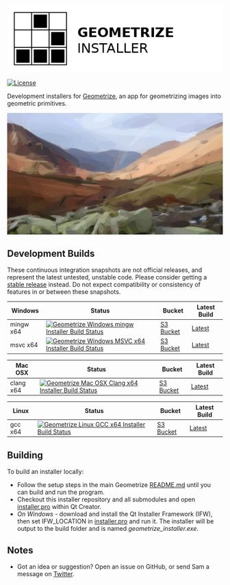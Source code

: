 [![Geometrize Installer Logo](https://github.com/Tw1ddle/geometrize-installer/blob/master/screenshots/geometrize_installer_logo.png?raw=true "Geometrize installer logo")](https://www.geometrize.co.uk/)

[![License](https://img.shields.io/badge/License-GPL%20v3-blue.svg?style=flat-square)](https://github.com/Tw1ddle/geometrize-installer/blob/master/LICENSE)

Development installers for [Geometrize](https://www.geometrize.co.uk/), an app for geometrizing images into geometric primitives.

[![Geometrized Borrowdale](https://github.com/Tw1ddle/geometrize-installer/blob/master/screenshots/borrowdale.png?raw=true "Geometrized Borrowdale in Autumn, 350 rotated ellipses")](https://www.geometrize.co.uk/)

## Development Builds

These continuous integration snapshots are not official releases, and represent the latest untested, unstable code. Please consider getting a [stable release](https://www.geometrize.co.uk/) instead. Do not expect compatibility or consistency of features in or between these snapshots.

| Windows       | Status  | Bucket | Latest Build
| ------------- | ------- | ------ | ------------
| mingw x64     | [![Geometrize Windows mingw Installer Build Status](https://ci.appveyor.com/api/projects/status/lxexrj30ndqlruhd?svg=true)](https://ci.appveyor.com/project/Tw1ddle/geometrize-installer) | [S3 Bucket](https://s3.amazonaws.com/geometrize-installer-bucket/index.html?breadcrumb=windows%2Fmingw81_64%2F) | [Latest](https://s3.amazonaws.com/geometrize-installer-bucket/index.html?breadcrumb=windows%2Fmingw81_64%2F&dl_latest=true)
| msvc x64      | [![Geometrize Windows MSVC x64 Installer Build Status](https://ci.appveyor.com/api/projects/status/lxexrj30ndqlruhd?svg=true)](https://ci.appveyor.com/project/Tw1ddle/geometrize-installer) | [S3 Bucket](https://s3.amazonaws.com/geometrize-installer-bucket/index.html?breadcrumb=windows%2Fmsvc2019_64%2F) | [Latest](https://s3.amazonaws.com/geometrize-installer-bucket/index.html?breadcrumb=windows%2Fmsvc2019_64%2F&dl_latest=true)

| Mac OSX       | Status  | Bucket | Latest Build
| ------------- | ------- | ------ | ------------
| clang x64     | [![Geometrize Mac OSX Clang x64 Installer Build Status](https://ci.appveyor.com/api/projects/status/lxexrj30ndqlruhd?svg=true)](https://ci.appveyor.com/project/Tw1ddle/geometrize-installer) | [S3 Bucket](https://s3.amazonaws.com/geometrize-installer-bucket/index.html?breadcrumb=osx%2F) | [Latest](https://s3.amazonaws.com/geometrize-installer-bucket/index.html?breadcrumb=osx%2F&dl_latest=true)

| Linux         | Status  | Bucket | Latest Build
| ------------- | ------- | ------ | ------------
| gcc x64       | [![Geometrize Linux GCC x64 Installer Build Status](https://ci.appveyor.com/api/projects/status/lxexrj30ndqlruhd?svg=true)](https://ci.appveyor.com/project/Tw1ddle/geometrize-installer) | [S3 Bucket](https://s3.amazonaws.com/geometrize-installer-bucket/index.html?breadcrumb=linux%2F) | [Latest](https://s3.amazonaws.com/geometrize-installer-bucket/index.html?breadcrumb=linux%2F&dl_latest=true)

## Building

To build an installer locally:

 * Follow the setup steps in the main Geometrize [README.md](https://github.com/Tw1ddle/geometrize/blob/master/README.md) until you can build and run the program.
 * Checkout this installer repository and all submodules and open [installer.pro](https://github.com/Tw1ddle/geometrize-installer/blob/master/installer.pro) within Qt Creator.
 * *On Windows* - download and install the Qt Installer Framework (IFW), then set IFW_LOCATION in [installer.pro](https://github.com/Tw1ddle/geometrize-installer/blob/master/installer.pro) and run it. The installer will be output to the build folder and is named *geometrize_installer.exe*.

## Notes
 * Got an idea or suggestion? Open an issue on GitHub, or send Sam a message on [Twitter](https://twitter.com/Sam_Twidale).